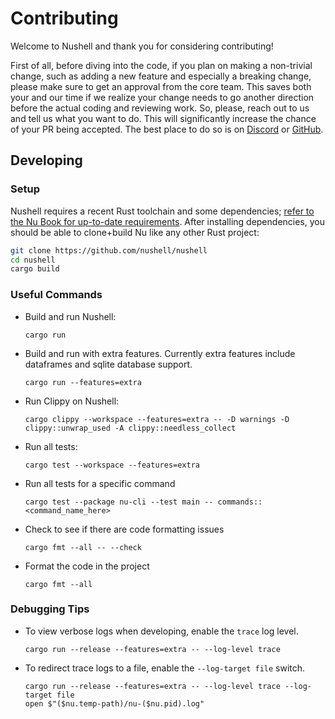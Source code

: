 # Contributing

Welcome to Nushell and thank you for considering contributing!

First of all, before diving into the code, if you plan on making a non-trivial change, such as adding a new feature and especially a breaking change, please make sure to get an approval from the core team.
This saves both your and our time if we realize your change needs to go another direction before the actual coding and reviewing work.
So, please, reach out to us and tell us what you want to do.
This will significantly increase the chance of your PR being accepted.
The best place to do so is on [Discord](https://discordapp.com/invite/NtAbbGn) or [GitHub](https://github.com/nushell/nushell/issues/new/choose).

## Developing

### Setup

Nushell requires a recent Rust toolchain and some dependencies; [refer to the Nu Book for up-to-date requirements](https://www.nushell.sh/book/installation.html#build-from-source). After installing dependencies, you should be able to clone+build Nu like any other Rust project:

```bash
git clone https://github.com/nushell/nushell
cd nushell
cargo build
```

### Useful Commands

- Build and run Nushell:

  ```shell
  cargo run
  ```

- Build and run with extra features. Currently extra features include dataframes and sqlite database support.
  ```shell
  cargo run --features=extra
  ```

- Run Clippy on Nushell:

  ```shell
  cargo clippy --workspace --features=extra -- -D warnings -D clippy::unwrap_used -A clippy::needless_collect
  ```

- Run all tests:

  ```shell
  cargo test --workspace --features=extra
  ```

- Run all tests for a specific command

  ```shell
  cargo test --package nu-cli --test main -- commands::<command_name_here>
  ```

- Check to see if there are code formatting issues

  ```shell
  cargo fmt --all -- --check
  ```

- Format the code in the project

  ```shell
  cargo fmt --all
  ```

### Debugging Tips

- To view verbose logs when developing, enable the `trace` log level.

  ```shell
  cargo run --release --features=extra -- --log-level trace
  ```

- To redirect trace logs to a file, enable the `--log-target file` switch.
  ```shell
  cargo run --release --features=extra -- --log-level trace --log-target file
  open $"($nu.temp-path)/nu-($nu.pid).log"
  ```
